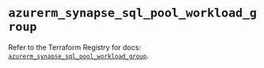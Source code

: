 # `azurerm_synapse_sql_pool_workload_group`

Refer to the Terraform Registry for docs: [`azurerm_synapse_sql_pool_workload_group`](https://registry.terraform.io/providers/hashicorp/azurerm/4.39.0/docs/resources/synapse_sql_pool_workload_group).

